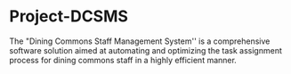 # Project-DCSMS
The "Dining Commons Staff Management System'' is a comprehensive software solution aimed at automating and optimizing the task assignment process for dining commons staff in a highly efficient manner.
